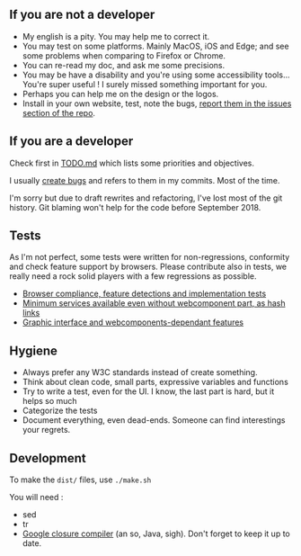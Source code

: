 If you are not a developer
--------------------------

- My english is a pity. You may help me to correct it.
- You may test on some platforms. Mainly MacOS, iOS and Edge; and see some problems when comparing to Firefox or Chrome.
- You can re-read my doc, and ask me some precisions.
- You may be have a disability and you're using some accessibility tools… You're super useful ! I surely missed something important for you.
- Perhaps you can help me on the design or the logos.
- Install in your own website, test, note the bugs, [report them in the issues section of the repo](https://github.com/dascritch/cpu-audio/issues).


If you are a developer
----------------------

Check first in [TODO.md](TODO.md) which lists some priorities and objectives.

I usually [create bugs](https://github.com/dascritch/cpu-audio/issues) and refers to them in my commits. Most of the time.

I'm sorry but due to draft rewrites and refactoring, I've lost most of the git history. Git blaming won't help for the code before September 2018.


Tests
-----

As I'm not perfect, some tests were written for non-regressions, conformity and check feature support by browsers. Please contribute also in tests, we really need a rock solid players with a few regressions as possible.

 * [Browser compliance, feature detections and implementation tests](./tests-browser.html)
 * [Minimum services available even without webcomponent part, as hash links](./tests-minimal.html)
 * [Graphic interface and webcomponents-dependant features](./tests-interface.html)


Hygiene
-------

- Always prefer any W3C standards instead of create something.
- Think about clean code, small parts, expressive variables and functions
- Try to write a test, even for the UI. I know, the last part is hard, but it helps so much
- Categorize the tests
- Document everything, even dead-ends. Someone can find interestings your regrets.


Development
-----------

To make the `dist/` files, use `./make.sh`

You will need :
- sed
- tr
- [Google closure compiler](https://developers.google.com/closure/compiler/) (an so, Java, sigh). Don't forget to keep it up to date.

<!-- {% include footer.html %} -->
